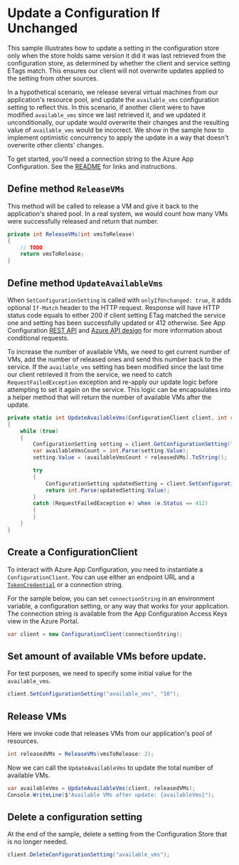 # Update a Configuration If Unchanged

This sample illustrates how to update a setting in the configuration store only when the store holds same version it did it was last retrieved from the configuration store, as determined by whether the client and service setting ETags match. This ensures our client will not overwrite updates applied to the setting from other sources.

In a hypothetical scenario, we release several virtual machines from our application's resource pool, and update the `available_vms` configuration setting to reflect this. In this scenario, if another client were to have modified `available_vms` since we last retrieved it, and we updated it unconditionally, our update would overwrite their changes and the resulting value of `available_vms` would be incorrect. We show in the sample how to implement optimistic concurrency to apply the update in a way that doesn't overwrite other clients' changes.

To get started, you'll need a connection string to the Azure App Configuration. See the [README](https://github.com/Azure/azure-sdk-for-net/blob/master/sdk/appconfiguration/Azure.Data.AppConfiguration/README.md) for links and instructions.

## Define method `ReleaseVMs`

This method will be called to release a VM and give it back to the application's shared pool. In a real system, we would count how many VMs were successfully released and return that number.

```C# Snippet:AzConfigSample6_ReleaseVMs
private int ReleaseVMs(int vmsToRelease)
{
    // TODO
    return vmsToRelease;
}
```

## Define method `UpdateAvailableVms`

When `SetConfigurationSetting` is called with `onlyIfUnchanged: true`, it adds optional `If-Match` header to the HTTP request. Response will have HTTP status code equals to either 200 if client setting ETag matched the service one and setting has been successfully updated or 412 otherwise. See App Configuration [REST API](https://github.com/Azure/AppConfiguration/blob/master/docs/REST/kv.md#set-key-conditionally) and [Azure API design](https://azure.github.io/azure-sdk/general_design.html#conditional-requests) for more information about conditional requests.

To increase the number of available VMs, we need to get current number of VMs, add the number of released ones and send this number back to the service. If the `available_vms` setting has been modified since the last time our client retrieved it from the service, we need to catch `RequestFailedException` exception and re-apply our update logic before attempting to set it again on the service. This logic can be encapsulates into a helper method that will return the number of available VMs after the update.

```C# Snippet:AzConfigSample6_UpdateAvailableVms
private static int UpdateAvailableVms(ConfigurationClient client, int releasedVMs)
{
    while (true)
    {
        ConfigurationSetting setting = client.GetConfigurationSetting("available_vms");
        var availableVmsCount = int.Parse(setting.Value);
        setting.Value = (availableVmsCount + releasedVMs).ToString();

        try
        {
            ConfigurationSetting updatedSetting = client.SetConfigurationSetting(setting, onlyIfUnchanged: true);
            return int.Parse(updatedSetting.Value);
        }
        catch (RequestFailedException e) when (e.Status == 412)
        {
        }
    }
}
```

## Create a ConfigurationClient

To interact with Azure App Configuration, you need to instantiate a `ConfigurationClient`. You can use either an endpoint URL and a [`TokenCredential`](https://github.com/Azure/azure-sdk-for-net/blob/master/sdk/identity/Azure.Identity/README.md#credentials) or a connection string.
 
For the sample below, you can set `connectionString` in an environment variable, a configuration setting, or any way that works for your application. The connection string is available from the App Configuration Access Keys view in the Azure Portal.

```C# Snippet:AzConfigSample6_CreateConfigurationClient
var client = new ConfigurationClient(connectionString);
```

## Set amount of available VMs before update.

For test purposes, we need to specify some initial value for the `available_vms`.

```C# Snippet:AzConfigSample6_SetInitialVMs
client.SetConfigurationSetting("available_vms", "10");
```

## Release VMs

Here we invoke code that releases VMs from our application's pool of resources. 

```C# Snippet:AzConfigSample6_CallReleaseVMs
int releasedVMs = ReleaseVMs(vmsToRelease: 2);
```

Now we can call the `UpdateAvailableVms` to update the total number of available VMs.

```C# Snippet:AzConfigSample6_CallUpdateAvailableVms
var availableVms = UpdateAvailableVms(client, releasedVMs);
Console.WriteLine($"Available VMs after update: {availableVms}");
```

## Delete a configuration setting

At the end of the sample, delete a setting from the Configuration Store that is no longer needed.

```C# Snippet:AzConfigSample6_DeleteConfigurationSetting
client.DeleteConfigurationSetting("available_vms");
```
